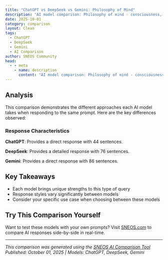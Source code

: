 ```yaml
---
title: "ChatGPT vs DeepSeek vs Gemini: Philosophy of Mind"
description: "AI model comparison: Philosophy of mind - consciousness, free will, mind-body problem..."
date: 2025-10-01
category: comparison
layout: Clean
tags:
  - ChatGPT
  - DeepSeek
  - Gemini
  - AI Comparison
author: SNEOS Community
head:
  - - meta
    - name: description
      content: "AI model comparison: Philosophy of mind - consciousness, free will, mind-body problem..."
---
```


<ChatComparison
  title="ChatGPT vs DeepSeek vs Gemini: Philosophy of Mind"
  prompt="Philosophy of mind - consciousness, free will, mind-body problem"
  :responses='{
    "ChatGPT": "Certainly! Here\u0027s an overview of key topics in the philosophy of mind, focusing on consciousness, free will, and the mind-body problem:\n\n### 1. Philosophy of Mind Overview\nPhilosophy of mind explores the nature of the mind, mental events, mental functions, consciousness, and their relationship to the physical body, particularly the brain. It addresses questions about what the mind is, how it works, and how it relates to the body.\n\n---\n\n### 2. Consciousness\n- **Definition**: Consciousness typically refers to the experience of awareness, the quality or state of being aware of an external object or something within oneself.\n- **Qualia**: The subjective, qualitative aspects of experiences (e.g., what it feels like to see red or taste coffee).\n- **The Hard Problem of Consciousness** (David Chalmers): Explains why and how physical processes in the brain give rise to subjective experience.\n- **Theories of Consciousness**:\n  - *Dualism*: Consciousness is non-physical and distinct from the body.\n  - *Physicalism*: Consciousness arises purely from physical processes.\n  - *Functionalism*: Mental states are defined by their functional roles rather than their physical makeup.\n  - *Panpsychism*: Consciousness might be a fundamental property of matter.\n  - *Integrated Information Theory* and *Global Workspace Theory*: Contemporary scientific theories explaining aspects of consciousness.\n\n---\n\n### 3. Free Will\n- **Definition**: The capacity to choose among alternatives and act autonomously.\n- **Key Questions**: Do humans have free will? If so, how can it be reconciled with a deterministic or indeterministic universe?\n- **Positions**:\n  - *Determinism*: All events, including human actions, are determined by preceding causes.\n  - *Libertarianism (about free will)*: Humans have free will, and not all events are determined.\n  - *Compatibilism*: Free will is compatible with determinism; free will means acting according to one\u0027s desires and intentions without external coercion.\n  - *Incompatibilism*: Free will and determinism cannot coexist.\n- **Issues**:\n  - *Moral responsibility*: If no free will, can individuals be held morally responsible?\n  - *Neuroscientific challenges*: Experiments (e.g., Libet\u0027s) suggesting decisions occur before conscious awareness.\n\n---\n\n### 4. Mind-Body Problem\n- **Definition**: Concerns the relationship between the mind (mental states, consciousness) and the body (physical brain and world).\n- **Major Positions**:\n  - *Dualism*: The mind and body are fundamentally different substances.\n    - **Cartesian Dualism** (Descartes): Mind is non-physical; body is physical.\n    - *Problems*: Interaction problem - how do mind and body interact?\n  - *Physicalism / Materialism*: The mind is purely physical or dependent on physical processes.\n    - *Identity Theory*: Mental states are identical to brain states.\n    - *Functionalism*: Mental states are functional states realized by physical states.\n  - *Property Dualism*: Mental properties are non-physical properties of physical substances.\n  - *Idealism*: Only minds and mental contents exist; the physical world is a construct.\n- **Emergentism**: Mental states emerge from but are not reducible to physical states.\n- **Other Approaches**:\n  - *Behaviorism*: Mind is just the behavior or dispositional responses.\n  - *Eliminative Materialism*: Common-sense mental states (beliefs, desires) do not exist as we think.\n\n---\n\n### Summary\n- Consciousness raises challenges about subjective experience and its physical basis.\n- Free will debates center on autonomy and determinism.\n- The mind-body problem questions how mental phenomena relate to the physical body and brain.\n\nIf you want, I can provide detailed explanations of any specific theory or argument, or suggest key philosophers and works!",
    "DeepSeek": "Of course. The philosophy of mind is one of the most fundamental and challenging areas of philosophy, grappling with questions that sit at the intersection of science, psychology, and metaphysics. Let\u0027s break down the three core issues you\u0027ve mentioned: the mind-body problem, consciousness, and free will.\n\n### 1. The Mind-Body Problem\nThis is the foundational question: **What is the relationship between the mental (our thoughts, feelings, consciousness) and the physical (our brain, body, and the material world)?**\n\nMajor proposed solutions include:\n\n*   **Substance Dualism (Cartesian Dualism):** Associated with Ren\u00E9 Descartes. This view posits that the mind and body are two fundamentally different kinds of *substances*.\n    *   **The Body (Res Extensa):** Is physical, extended in space, and follows the deterministic laws of physics.\n    *   **The Mind/Soul (Res Cogitans):** Is non-physical, non-spatial, and characterized by thought and consciousness.\n    *   **The Problem:** How do these two completely different substances interact? (This is the \u0022interaction problem\u0022). Descartes proposed the pineal gland as the point of interaction, but this fails to explain *how* a non-physical thing can cause a physical change.\n\n*   **Physicalism (or Materialism):** The dominant view in contemporary science and philosophy. It asserts that everything that exists is physical. Mental states are ultimately physical states.\n    *   **Identity Theory:** Mental states are *identical to* brain states. Pain *just is* the firing of C-fibers in the brain.\n    *   **Functionalism:** The most popular version today. Mental states are defined by their *causal role*\u2014their relationships to sensory inputs, behavioral outputs, and other mental states. Crucially, it allows for **multiple realizability**: the same mental state (e.g., pain) could be realized in a human brain, a silicon-based computer, or an alien biology, as long as it performs the same function. This makes it compatible with AI and cognitive science.\n\n*   **Idealism:** The opposite of physicalism. It claims that reality is fundamentally mental. The physical world is ultimately dependent on or is a construct of the mind (e.g., as in the philosophies of Berkeley or certain interpretations of quantum mechanics).\n\n*   **Panpsychism:** A more recent and growing view that consciousness is a fundamental property of the universe, like mass or charge. It suggests that even the most basic physical entities have some form of proto-consciousness, and the complex consciousness of humans arises from a combination of these fundamental conscious entities.\n\n---\n\n### 2. The Problem of Consciousness\nOften called the \u0022Hard Problem,\u0022 as coined by philosopher David Chalmers. This goes beyond explaining *what* the brain does (the \u0022Easy Problems\u0022 of discrimination, integration of information, reportability, etc.) to ask: **Why and how do physical processes in the brain give rise to *subjective, qualitative experience*?**\n\n*   **Qualia:** This is the key term. Qualia are the subjective, first-person qualities of experiences\u2014the redness of red, the painfulness of pain, the taste of chocolate. The \u0022Hard Problem\u0022 is explaining why we have qualia at all.\n\n*   **Explanatory Gap:** There is a perceived gap between any physical explanation of brain processes and the subjective experience itself. We can know everything about the neurophysiology of vision, but that description seems to leave out *what it\u0027s like* to see the color blue.\n\n*   **The \u0022Hard Problem\u0022 vs. \u0022Easy Problems\u0022:**\n    *   **Easy Problems:** Are about explaining cognitive functions and behaviors. They are \u0022easy\u0022 not because they are simple, but because they fit the standard model of scientific explanation (e.g., how the brain focuses attention, processes language, etc.).\n    *   **Hard Problem:** Why is any of this processing accompanied by an *inner, subjective life*? This resists standard scientific explanation.\n\n*   **Responses to the Hard Problem:**\n    *   **Dualists** say it proves consciousness is non-physical.\n    *   **Panpsychists** say consciousness is fundamental and doesn\u0027t *arise* from matter; it\u0027s already there.\n    *   **Eliminative Materialists** (like Patricia and Paul Churchland) take a radical approach, arguing that our common-sense understanding of consciousness and qualia is a flawed \u0022folk psychology\u0022 that will be eliminated by a mature neuroscience, much like how the concept of \u0022phlogiston\u0022 was eliminated from chemistry.\n    *   **Mysterians** (like Colin McGinn) suggest that the human mind may simply be cognitively closed to solving the Hard Problem, just as a dog is incapable of understanding calculus.\n\n---\n\n### 3. Free Will\nThis problem asks: **Do we have genuine control over our choices and actions, or are they determined by prior causes (like genetics, environment, and the laws of physics)?**\n\nThe debate is often framed as a conflict between **Determinism** and **Free Will**.\n\n*   **Determinism:** The thesis that every event, including human decisions and actions, is the inevitable consequence of prior states of the universe, governed by the laws of nature. If you knew the exact state of the universe a million years ago and all the physical laws, you could, in principle, predict everything you would do right now.\n\n*   **Compatibilism (Soft Determinism):** The most popular position among philosophers today. It argues that free will and determinism are *compatible*. Free will is not about being uncaused, but about acting according to your own desires, reasons, and character without external constraint. A free action is one that *you* would have chosen, even if it was determined. For a compatibilist, a person acting under hypnosis or coercion lacks free will; a person acting on their own reasoned desires has it, even if those desires were causally determined.\n\n*   **Libertarianism (Incompatibilism):** This view holds that free will is real and is *incompatible* with determinism. It requires that we have the ability to genuinely choose between alternative possibilities\u2014that our will is, in some sense, an uncaused cause. This often leans on a non-physical conception of the mind (dualism) or a special kind of agency that breaks the causal chain. The main challenge is explaining how such undetermined actions wouldn\u0027t be random, chaotic events rather than rational choices.\n\n*   **Hard Incompatibilism:** This view agrees with libertarians that free will and determinism are incompatible, but concludes that free will therefore does not exist. Some hard incompatibilists, like **Galen Strawson**, argue that we can never be the \u0022ultimate cause\u0022 of our actions because our choices are always the product of our genetics and upbringing, which we did not choose. This view often leads to the conclusion that moral responsibility is an illusion.\n\n---\n\n### The Interconnections\n\nThese three problems are deeply intertwined:\n*   Your solution to the **mind-body problem** heavily influences your stance on **free will**. A physicalist likely sees the brain as a deterministic or probabilistic system, pushing them towards compatibilism or hard incompatibilism. A dualist has more room for a libertarian free will.\n*   The existence of **consciousness (qualia)** is a major objection to reductive physicalism, which in turn fuels the mind-body problem. If we can\u0027t explain how matter creates subjective experience, perhaps physicalism is incomplete.\n*   The possibility of **free will** seems to depend on there being a \u0022self\u0022 or an \u0022agent\u0022 that can make choices. The nature of this self is itself a central puzzle in the philosophy of mind.\n\nIn summary, the philosophy of mind seeks to place humanity within a scientific worldview, and in doing so, confronts the very nature of what we are: conscious, willing agents in a physical universe.",
    "Gemini": "Okay, let\u0027s dive into the fascinating and complex world of the philosophy of mind! Here\u0027s a breakdown of the core concepts you mentioned, along with some key perspectives and enduring problems:\n\n**1. Consciousness:**\n\n*   **What it is:**  Consciousness is generally understood as subjective awareness \u2013 the feeling of \u0022what it\u0027s like\u0022 to experience something. It encompasses sensations, thoughts, emotions, and perceptions.  It\u0027s the very fact that *you* are reading this and experiencing it in some way.\n*   **Key Questions:**\n    *   **The Hard Problem of Consciousness (David Chalmers):**  Why does subjective experience accompany physical processes at all?  Why isn\u0027t it just \u0022dark inside?\u0022  How do we bridge the explanatory gap between objective, third-person scientific descriptions of the brain and the subjective, first-person experience of consciousness?\n    *   **What are the necessary and sufficient conditions for consciousness?**  What kind of physical or functional organization is required for a system to be conscious? Does consciousness require a brain, or could it arise in other substrates (e.g., computers)?\n    *   **Levels of Consciousness:** Is there a hierarchy of consciousness (e.g., basic awareness, self-awareness, higher-order thought)?  How do we distinguish between different levels?\n    *   **The Explanatory Gap:**  The difficulty in explaining how physical processes give rise to subjective experience.\n*   **Related Concepts:**\n    *   **Qualia:** The subjective, qualitative feels of experience (e.g., the redness of red, the pain of a burn).  Qualia are often considered private and ineffable.\n    *   **Intentionality:** The property of mental states being *about* something. Beliefs, desires, and thoughts have content and refer to objects or situations.\n\n**2. Free Will:**\n\n*   **What it is:**  The capacity to make choices that are genuinely open to us, such that we could have chosen otherwise.  It implies a degree of control over our actions and a sense of responsibility for them.\n*   **Key Questions:**\n    *   **Is free will compatible with determinism?**  Determinism is the view that every event is causally necessitated by prior events.  If determinism is true, are our choices truly free, or are they simply the inevitable outcome of a chain of cause and effect?\n    *   **What does it mean to have control over our actions?**  What kind of control is necessary for moral responsibility?\n    *   **What is the role of consciousness in free will?**  Are conscious decisions more \u0022free\u0022 than unconscious ones?  Does consciousness even play a causal role in our actions? (Consider the Libet experiments and subsequent debates).\n*   **Main Positions:**\n    *   **Libertarianism:** Free will is incompatible with determinism, and we *do* have free will.  This view often requires some form of agent causation, where the agent themselves is the origin of their actions, not just a link in a causal chain.\n    *   **Compatibilism (or Soft Determinism):** Free will is compatible with determinism.  Compatibilists typically redefine free will in terms of freedom from coercion or internal constraints, or as acting in accordance with one\u0027s desires.\n    *   **Hard Determinism:**  Free will is incompatible with determinism, and determinism is true, therefore, we do not have free will.  Hard determinists often argue that moral responsibility is an illusion.\n    *   **Illusionism:**  Free will is an illusion, regardless of whether determinism is true or false.  Our subjective experience of freedom is misleading.  (Sam Harris is a prominent proponent of this view).\n\n**3. The Mind-Body Problem:**\n\n*   **What it is:**  The fundamental question of how mental states (thoughts, feelings, sensations) relate to physical states (brain processes, bodily events).  It\u0027s the problem of explaining how something immaterial (the mind) can interact with something material (the body).\n*   **Key Questions:**\n    *   **Are mind and body distinct substances (dualism), or are they ultimately the same thing (monism)?**\n    *   **If they are distinct, how do they interact?**  How can a mental event cause a physical event, and vice versa?\n    *   **Can mental states be reduced to physical states?**  Can we explain all mental phenomena in terms of brain processes?\n*   **Main Positions:**\n    *   **Substance Dualism (Ren\u00E9 Descartes):** The mind and body are distinct substances, with different essential properties.  The mind is a non-physical, thinking substance, while the body is a physical, extended substance.  The interaction problem is a major challenge for this view.\n    *   **Property Dualism:**  There is only one substance (the physical), but it can have two fundamentally different types of properties: physical properties and mental properties (or qualia).  Mental properties are irreducible to physical properties.  *Emergentism* is a type of property dualism where mental properties emerge from complex physical systems.\n    *   **Physicalism (or Materialism):**  Everything that exists is ultimately physical.  Mental states are either identical to, reducible to, or supervene on physical states.\n        *   **Identity Theory:** Mental states are identical to brain states.  (e.g., pain *is* the firing of C-fibers).\n        *   **Functionalism:** Mental states are defined by their causal roles \u2013 their inputs, outputs, and relations to other mental states.  The specific physical realization of a mental state is irrelevant.  (This allows for the possibility of multiple realizability: the same mental state could be realized in different physical systems).  A popular analogy is a computer: the same software can run on different hardware.\n        *   **Eliminative Materialism:**  Our common-sense understanding of the mind (\u0022folk psychology\u0022) is fundamentally flawed and will eventually be replaced by a more accurate neuroscientific understanding.  Mental states like beliefs and desires do not actually exist.\n        *   **Behaviorism:**  Mental states are simply dispositions to behave in certain ways.  Focuses on observable behavior rather than internal mental processes.\n\n**Important Considerations and Ongoing Debates:**\n\n*   **The Problem of Other Minds:**  How can we know that other people (or animals, or machines) have conscious experiences?  We can only directly observe our own consciousness.\n*   **Panpsychism:**  The view that consciousness is a fundamental property of all matter, however simple.  Proponents argue that this avoids the problem of how consciousness could emerge from non-conscious matter.\n*   **The Extended Mind Hypothesis:**  The idea that the mind can extend beyond the brain and body to include external objects, such as notebooks, smartphones, or even other people.\n*   **Artificial Intelligence and Consciousness:**  Could a sufficiently advanced AI become conscious?  What criteria would we use to determine if an AI is conscious?\n*   **Neuroscience and Philosophy of Mind:**  Neuroscience provides valuable empirical data about the brain, but it cannot answer all the philosophical questions about consciousness and the mind-body problem.  A fruitful collaboration between neuroscience and philosophy is essential for progress in this field.\n*   **Moral implications:** The answers to these questions have profound implications for our understanding of moral responsibility, animal rights, and the treatment of people with mental disorders.\n\n**In Conclusion:**\n\nThe philosophy of mind tackles some of the most challenging and fascinating questions about the nature of reality, the self, and our place in the universe. There are no easy answers, and these debates are likely to continue for a long time to come. By exploring these concepts and considering the different perspectives, you can gain a deeper understanding of what it means to be conscious, free, and human.\n"
  }'
  published-date="10:39"
/>

## Analysis

This comparison demonstrates the different approaches each AI model takes when responding to the same prompt. Here are the key differences observed:

### Response Characteristics

**ChatGPT**: Provides a direct response with 44 sentences. 

**DeepSeek**: Provides a detailed response with 76 sentences. 

**Gemini**: Provides a direct response with 86 sentences. 

## Key Takeaways

- Each model brings unique strengths to this type of query
- Response styles vary significantly between models
- Consider your specific use case when choosing between these models

## Try This Comparison Yourself

Want to test these models with your own prompts? Visit [SNEOS.com](https://sneos.com) to compare AI responses side-by-side in real-time.

---

*This comparison was generated using the [SNEOS AI Comparison Tool](https://sneos.com)*
*Published: October 01, 2025 | Models: ChatGPT, DeepSeek, Gemini*

